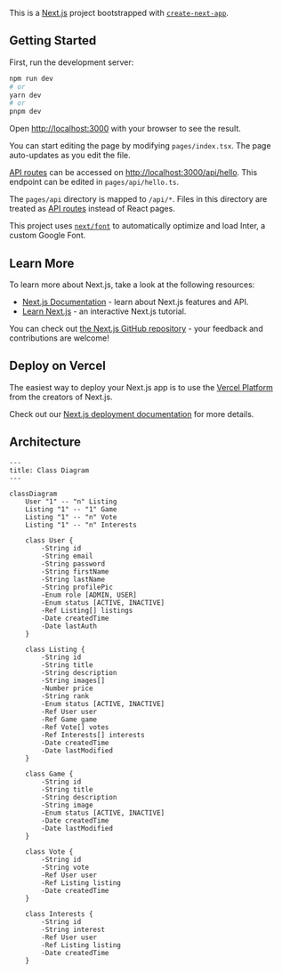 This is a [Next.js](https://nextjs.org/) project bootstrapped with [`create-next-app`](https://github.com/vercel/next.js/tree/canary/packages/create-next-app).

## Getting Started

First, run the development server:

```bash
npm run dev
# or
yarn dev
# or
pnpm dev
```

Open [http://localhost:3000](http://localhost:3000) with your browser to see the result.

You can start editing the page by modifying `pages/index.tsx`. The page auto-updates as you edit the file.

[API routes](https://nextjs.org/docs/api-routes/introduction) can be accessed on [http://localhost:3000/api/hello](http://localhost:3000/api/hello). This endpoint can be edited in `pages/api/hello.ts`.

The `pages/api` directory is mapped to `/api/*`. Files in this directory are treated as [API routes](https://nextjs.org/docs/api-routes/introduction) instead of React pages.

This project uses [`next/font`](https://nextjs.org/docs/basic-features/font-optimization) to automatically optimize and load Inter, a custom Google Font.

## Learn More

To learn more about Next.js, take a look at the following resources:

- [Next.js Documentation](https://nextjs.org/docs) - learn about Next.js features and API.
- [Learn Next.js](https://nextjs.org/learn) - an interactive Next.js tutorial.

You can check out [the Next.js GitHub repository](https://github.com/vercel/next.js/) - your feedback and contributions are welcome!

## Deploy on Vercel

The easiest way to deploy your Next.js app is to use the [Vercel Platform](https://vercel.com/new?utm_medium=default-template&filter=next.js&utm_source=create-next-app&utm_campaign=create-next-app-readme) from the creators of Next.js.

Check out our [Next.js deployment documentation](https://nextjs.org/docs/deployment) for more details.

## Architecture

``` mermaid
---
title: Class Diagram
--- 

classDiagram
    User "1" -- "n" Listing
    Listing "1" -- "1" Game
    Listing "1" -- "n" Vote
    Listing "1" -- "n" Interests

    class User {
        -String id
        -String email
        -String password
        -String firstName
        -String lastName
        -String profilePic
        -Enum role [ADMIN, USER]
        -Enum status [ACTIVE, INACTIVE]
        -Ref Listing[] listings
        -Date createdTime
        -Date lastAuth
    }

    class Listing {
        -String id
        -String title
        -String description
        -String images[]
        -Number price
        -String rank
        -Enum status [ACTIVE, INACTIVE]
        -Ref User user
        -Ref Game game
        -Ref Vote[] votes
        -Ref Interests[] interests
        -Date createdTime
        -Date lastModified
    }

    class Game {
        -String id
        -String title
        -String description
        -String image
        -Enum status [ACTIVE, INACTIVE]
        -Date createdTime
        -Date lastModified
    }

    class Vote {
        -String id
        -String vote
        -Ref User user
        -Ref Listing listing
        -Date createdTime
    }

    class Interests {
        -String id
        -String interest
        -Ref User user
        -Ref Listing listing
        -Date createdTime
    }

```